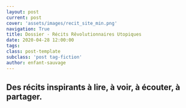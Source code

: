 ```yaml
---
layout: post
current: post
cover: 'assets/images/recit_site_min.png'
navigation: True
title: Dossier - Récits Rêvolutionnaires Utopiques
date: 2020-04-28 12:00:00
tags:
class: post-template
subclass: 'post tag-fiction'
author: enfant-sauvage
---
```



## Des récits inspirants à lire, à voir, à écouter, à partager.

